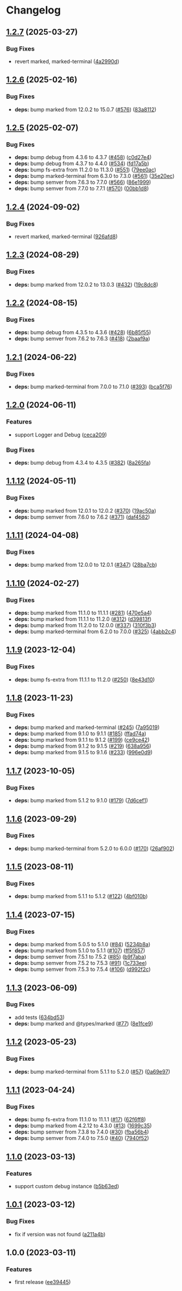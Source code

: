 # Changelog

## [1.2.7](https://github.com/jayree/changelog/compare/v1.2.6...v1.2.7) (2025-03-27)


### Bug Fixes

* revert marked, marked-terminal ([4a2990d](https://github.com/jayree/changelog/commit/4a2990d81418becd6ae8d4212150ed53de68254e))

## [1.2.6](https://github.com/jayree/changelog/compare/v1.2.5...v1.2.6) (2025-02-16)


### Bug Fixes

* **deps:** bump marked from 12.0.2 to 15.0.7 ([#576](https://github.com/jayree/changelog/issues/576)) ([83a8112](https://github.com/jayree/changelog/commit/83a8112fe027cd50a4335ef8f9175f6ba64bd8bb))

## [1.2.5](https://github.com/jayree/changelog/compare/v1.2.4...v1.2.5) (2025-02-07)


### Bug Fixes

* **deps:** bump debug from 4.3.6 to 4.3.7 ([#458](https://github.com/jayree/changelog/issues/458)) ([c0d27e4](https://github.com/jayree/changelog/commit/c0d27e4ff59530d7e7ddb1cda35e7e7f32bd9bcf))
* **deps:** bump debug from 4.3.7 to 4.4.0 ([#534](https://github.com/jayree/changelog/issues/534)) ([fd17a5b](https://github.com/jayree/changelog/commit/fd17a5b0babd86a959155bddd0598314c6dd6fb8))
* **deps:** bump fs-extra from 11.2.0 to 11.3.0 ([#551](https://github.com/jayree/changelog/issues/551)) ([79ee0ac](https://github.com/jayree/changelog/commit/79ee0acb9288a8b719a6b16bd0056902b4db253a))
* **deps:** bump marked-terminal from 6.3.0 to 7.3.0 ([#561](https://github.com/jayree/changelog/issues/561)) ([35e20ec](https://github.com/jayree/changelog/commit/35e20ecc5b77286224d20ef49d3c5967a2f12fcf))
* **deps:** bump semver from 7.6.3 to 7.7.0 ([#566](https://github.com/jayree/changelog/issues/566)) ([86e1999](https://github.com/jayree/changelog/commit/86e199952d0042aa30abcc2799b0a1e481aca566))
* **deps:** bump semver from 7.7.0 to 7.7.1 ([#570](https://github.com/jayree/changelog/issues/570)) ([00bb1d8](https://github.com/jayree/changelog/commit/00bb1d8c72502a044b7f48ab7dcb8167bbbd79b1))

## [1.2.4](https://github.com/jayree/changelog/compare/v1.2.3...v1.2.4) (2024-09-02)


### Bug Fixes

* revert marked, marked-terminal ([926afd8](https://github.com/jayree/changelog/commit/926afd8af4696108570564544ebb53e8232bf923))

## [1.2.3](https://github.com/jayree/changelog/compare/v1.2.2...v1.2.3) (2024-08-29)


### Bug Fixes

* **deps:** bump marked from 12.0.2 to 13.0.3 ([#432](https://github.com/jayree/changelog/issues/432)) ([19c8dc8](https://github.com/jayree/changelog/commit/19c8dc8e50d6dcdf09d147ac82a389345c56c0e1))

## [1.2.2](https://github.com/jayree/changelog/compare/v1.2.1...v1.2.2) (2024-08-15)


### Bug Fixes

* **deps:** bump debug from 4.3.5 to 4.3.6 ([#428](https://github.com/jayree/changelog/issues/428)) ([6b85f55](https://github.com/jayree/changelog/commit/6b85f55312d330cf6ec90100fa96e6b5cc12957a))
* **deps:** bump semver from 7.6.2 to 7.6.3 ([#418](https://github.com/jayree/changelog/issues/418)) ([2baaf9a](https://github.com/jayree/changelog/commit/2baaf9a78638824967753ed454c62bbbd6a708ea))

## [1.2.1](https://github.com/jayree/changelog/compare/v1.2.0...v1.2.1) (2024-06-22)


### Bug Fixes

* **deps:** bump marked-terminal from 7.0.0 to 7.1.0 ([#393](https://github.com/jayree/changelog/issues/393)) ([bca5f76](https://github.com/jayree/changelog/commit/bca5f767f9607b6fe763eddf8e130db2153bf415))

## [1.2.0](https://github.com/jayree/changelog/compare/v1.1.12...v1.2.0) (2024-06-11)


### Features

* support Logger and Debug ([ceca209](https://github.com/jayree/changelog/commit/ceca209268a265f6bc142bc422a804266f0c03f9))


### Bug Fixes

* **deps:** bump debug from 4.3.4 to 4.3.5 ([#382](https://github.com/jayree/changelog/issues/382)) ([8a265fa](https://github.com/jayree/changelog/commit/8a265fa427718b990784832632c216d81d8a0c1c))

## [1.1.12](https://github.com/jayree/changelog/compare/v1.1.11...v1.1.12) (2024-05-11)


### Bug Fixes

* **deps:** bump marked from 12.0.1 to 12.0.2 ([#370](https://github.com/jayree/changelog/issues/370)) ([19ac50a](https://github.com/jayree/changelog/commit/19ac50a06584045202f3e204498b1b873a8dea3d))
* **deps:** bump semver from 7.6.0 to 7.6.2 ([#371](https://github.com/jayree/changelog/issues/371)) ([daf4582](https://github.com/jayree/changelog/commit/daf4582df230488fa20c02f5eca7219d7abb4487))

## [1.1.11](https://github.com/jayree/changelog/compare/v1.1.10...v1.1.11) (2024-04-08)


### Bug Fixes

* **deps:** bump marked from 12.0.0 to 12.0.1 ([#347](https://github.com/jayree/changelog/issues/347)) ([28ba7cb](https://github.com/jayree/changelog/commit/28ba7cbdfae26590e289b12e73f65d624cc198de))

## [1.1.10](https://github.com/jayree/changelog/compare/v1.1.9...v1.1.10) (2024-02-27)


### Bug Fixes

* **deps:** bump marked from 11.1.0 to 11.1.1 ([#281](https://github.com/jayree/changelog/issues/281)) ([470e5a4](https://github.com/jayree/changelog/commit/470e5a4436ec5f4d4785a461dc3273333ceb00d4))
* **deps:** bump marked from 11.1.1 to 11.2.0 ([#312](https://github.com/jayree/changelog/issues/312)) ([d39813f](https://github.com/jayree/changelog/commit/d39813f0d024617e4e3bbb49203d4f39a86e9918))
* **deps:** bump marked from 11.2.0 to 12.0.0 ([#337](https://github.com/jayree/changelog/issues/337)) ([310f3b3](https://github.com/jayree/changelog/commit/310f3b3a9bad537511d8c106aa9ab970a7c1c0c3))
* **deps:** bump marked-terminal from 6.2.0 to 7.0.0 ([#325](https://github.com/jayree/changelog/issues/325)) ([4abb2c4](https://github.com/jayree/changelog/commit/4abb2c4e3b054c50f41503cbad22b370f09ed8e2))

## [1.1.9](https://github.com/jayree/changelog/compare/v1.1.8...v1.1.9) (2023-12-04)


### Bug Fixes

* **deps:** bump fs-extra from 11.1.1 to 11.2.0 ([#250](https://github.com/jayree/changelog/issues/250)) ([8e43d10](https://github.com/jayree/changelog/commit/8e43d1044640f8758850d5abe793223513fc9c93))

## [1.1.8](https://github.com/jayree/changelog/compare/v1.1.7...v1.1.8) (2023-11-23)


### Bug Fixes

* **deps:** bump marked and marked-terminal ([#245](https://github.com/jayree/changelog/issues/245)) ([7a95019](https://github.com/jayree/changelog/commit/7a95019c6d168c490c9206599b689a4152a5ca9a))
* **deps:** bump marked from 9.1.0 to 9.1.1 ([#185](https://github.com/jayree/changelog/issues/185)) ([ffad74a](https://github.com/jayree/changelog/commit/ffad74a7149d32fcb150a653f4a168d70ae213d3))
* **deps:** bump marked from 9.1.1 to 9.1.2 ([#199](https://github.com/jayree/changelog/issues/199)) ([ce9ce42](https://github.com/jayree/changelog/commit/ce9ce42462c937a7ead34f5cfacb0bdbeae33f86))
* **deps:** bump marked from 9.1.2 to 9.1.5 ([#219](https://github.com/jayree/changelog/issues/219)) ([638a956](https://github.com/jayree/changelog/commit/638a956885856383fc81b1c5d7d3a0e263167d21))
* **deps:** bump marked from 9.1.5 to 9.1.6 ([#233](https://github.com/jayree/changelog/issues/233)) ([996e0d9](https://github.com/jayree/changelog/commit/996e0d98e285c2dcf4725abc5286922530e183a3))

## [1.1.7](https://github.com/jayree/changelog/compare/v1.1.6...v1.1.7) (2023-10-05)


### Bug Fixes

* **deps:** bump marked from 5.1.2 to 9.1.0 ([#179](https://github.com/jayree/changelog/issues/179)) ([7d6cef1](https://github.com/jayree/changelog/commit/7d6cef139c85ce6a64a62597b32a6a3e6792e8e9))

## [1.1.6](https://github.com/jayree/changelog/compare/v1.1.5...v1.1.6) (2023-09-29)


### Bug Fixes

* **deps:** bump marked-terminal from 5.2.0 to 6.0.0 ([#170](https://github.com/jayree/changelog/issues/170)) ([26af902](https://github.com/jayree/changelog/commit/26af902cf268a0c134794d7c92417d478b2adb3e))

## [1.1.5](https://github.com/jayree/changelog/compare/v1.1.4...v1.1.5) (2023-08-11)


### Bug Fixes

* **deps:** bump marked from 5.1.1 to 5.1.2 ([#122](https://github.com/jayree/changelog/issues/122)) ([4bf010b](https://github.com/jayree/changelog/commit/4bf010b0927bd6a73d5e543a645314bdaafa0f22))

## [1.1.4](https://github.com/jayree/changelog/compare/v1.1.3...v1.1.4) (2023-07-15)


### Bug Fixes

* **deps:** bump marked from 5.0.5 to 5.1.0 ([#84](https://github.com/jayree/changelog/issues/84)) ([5234b8a](https://github.com/jayree/changelog/commit/5234b8a971b6d8068902d2c238046ec56ca2ff70))
* **deps:** bump marked from 5.1.0 to 5.1.1 ([#107](https://github.com/jayree/changelog/issues/107)) ([ff5f857](https://github.com/jayree/changelog/commit/ff5f85791ee54ffb9d347b4fd82ae584d4db7f04))
* **deps:** bump semver from 7.5.1 to 7.5.2 ([#85](https://github.com/jayree/changelog/issues/85)) ([b9f7aba](https://github.com/jayree/changelog/commit/b9f7aba71b1800e5164880c7cf01db30d377495e))
* **deps:** bump semver from 7.5.2 to 7.5.3 ([#91](https://github.com/jayree/changelog/issues/91)) ([1c733ee](https://github.com/jayree/changelog/commit/1c733eec6d26f1eb3c80b7b0557aa8f9345de5b2))
* **deps:** bump semver from 7.5.3 to 7.5.4 ([#106](https://github.com/jayree/changelog/issues/106)) ([d992f2c](https://github.com/jayree/changelog/commit/d992f2ced73e51571a0dc1c87a67b4e96d8d1494))

## [1.1.3](https://github.com/jayree/changelog/compare/v1.1.2...v1.1.3) (2023-06-09)


### Bug Fixes

* add tests ([634bd53](https://github.com/jayree/changelog/commit/634bd530d7bee8d94717a3e8a1e4d19a463caada))
* **deps:** bump marked and @types/marked ([#77](https://github.com/jayree/changelog/issues/77)) ([8e1fce9](https://github.com/jayree/changelog/commit/8e1fce9d31d92de0f42ddffe0b63cace2cb0beef))

## [1.1.2](https://github.com/jayree/changelog/compare/v1.1.1...v1.1.2) (2023-05-23)


### Bug Fixes

* **deps:** bump marked-terminal from 5.1.1 to 5.2.0 ([#57](https://github.com/jayree/changelog/issues/57)) ([0a69e97](https://github.com/jayree/changelog/commit/0a69e9728549951f13a7e63d40b23132aa39e443))

## [1.1.1](https://github.com/jayree/changelog/compare/v1.1.0...v1.1.1) (2023-04-24)


### Bug Fixes

* **deps:** bump fs-extra from 11.1.0 to 11.1.1 ([#17](https://github.com/jayree/changelog/issues/17)) ([62f6ff8](https://github.com/jayree/changelog/commit/62f6ff8954b68584bdb2b8580701ac041945c2a6))
* **deps:** bump marked from 4.2.12 to 4.3.0 ([#13](https://github.com/jayree/changelog/issues/13)) ([1699c35](https://github.com/jayree/changelog/commit/1699c35448c3e6811ec093f31daf1c42ee4bceec))
* **deps:** bump semver from 7.3.8 to 7.4.0 ([#30](https://github.com/jayree/changelog/issues/30)) ([fba56b4](https://github.com/jayree/changelog/commit/fba56b44400e1dfe9f8376153383e34a3b3ddab0))
* **deps:** bump semver from 7.4.0 to 7.5.0 ([#40](https://github.com/jayree/changelog/issues/40)) ([7940f52](https://github.com/jayree/changelog/commit/7940f52477b87b2d2830d0667ba7a0dd0466d418))

## [1.1.0](https://github.com/jayree/changelog/compare/v1.0.1...v1.1.0) (2023-03-13)


### Features

* support custom debug instance ([b5b63ed](https://github.com/jayree/changelog/commit/b5b63ed4d03146247e83835439ead2a578e78aa5))

## [1.0.1](https://github.com/jayree/changelog/compare/v1.0.0...v1.0.1) (2023-03-12)


### Bug Fixes

* fix if version was not found ([a211a4b](https://github.com/jayree/changelog/commit/a211a4baed7765978f5ce274efb40ede1c1861c6))

## 1.0.0 (2023-03-11)


### Features

* first release ([ee39445](https://github.com/jayree/changelog/commit/ee39445dc38129812da2b8e7a51a38e8f37a5a52))
